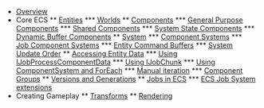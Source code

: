 <!-- Generated from ../Samples/Packages/com.unity.entities/Documentation~/toc.yml do not edit. -->
* [Overview](index.md)
* Core ECS
** [Entities](ecs_entities.md)
*** [Worlds](world.md)
** [Components](ecs_components.md)
*** [General Purpose Components](component_data.md)
*** [Shared Components](shared_component_data.md)
*** [System State Components](system_state_components.md)
*** [Dynamic Buffer Components](dynamic_buffers.md)
** [System](ecs_systems.md)
*** [Component Systems](component_system.md)
*** [Job Component Systems](job_component_system.md)
*** [Entity Command Buffers](entity_command_buffer.md)
*** [System Update Order](system_update_order.md)
** [Accessing Entity Data](chunk_iteration.md)
*** [Using IJobProcessComponentData](entity_iteration_job.md)
*** [Using IJobChunk](chunk_iteration_job.md)
*** [Using ComponentSystem and ForEach](entity_iteration_foreach.md)
*** [Manual iteration](manual_iteration.md)
*** [Component Groups](component_group.md)
** [Versions and Generations](version_numbers.md)
** [Jobs in ECS](ecs_job_overview.md)
*** [ECS Job System extensions](ecs_job_extensions.md)
* Creating Gameplay
** [Transforms](transform_system.md)
** [Rendering](gp_rendering.md)
